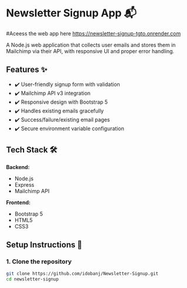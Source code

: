# Newsletter Signup App 📬

#Aceess the web app here
https://newsletter-signup-tgto.onrender.com

A Node.js web application that collects user emails and stores them in Mailchimp via their API, with responsive UI and proper error handling.

## Features ✨
- ✔️ User-friendly signup form with validation
- ✔️ Mailchimp API v3 integration
- ✔️ Responsive design with Bootstrap 5
- ✔️ Handles existing emails gracefully
- ✔️ Success/failure/existing email pages
- ✔️ Secure environment variable configuration

## Tech Stack 🛠️
**Backend:**
- Node.js
- Express
- Mailchimp API

**Frontend:**
- Bootstrap 5
- HTML5
- CSS3

## Setup Instructions 🚀

### 1. Clone the repository
```bash
git clone https://github.com/idobanj/Newsletter-Signup.git
cd newsletter-signup
